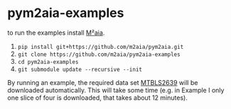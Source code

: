 # pym2aia-examples

to run the examples install [M²aia](https://github.com/m2aia/m2aia).

1. ``` pip install git+https://github.com/m2aia/pym2aia.git ```
2. ``` git clone https://github.com/m2aia/pym2aia-examples ```
3. ``` cd pym2aia-examples ```
4. ``` git submodule update --recursive --init ```

By running an example, the required data set [MTBLS2639](https://www.ebi.ac.uk/metabolights/MTBLS2639/) will be downloaded automatically. 
This will take some time (e.g. in Example I only one slice of four is downloaded, that takes about 12 minutes).
